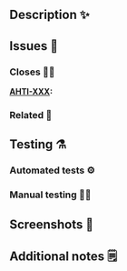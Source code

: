 ## Description :sparkles:

## Issues :bug:
### Closes :no_good_woman:
**[AHTI-XXX](https://helsinkisolutionoffice.atlassian.net/browse/AHTI-XXX):**

### Related :handshake:

## Testing :alembic:
### Automated tests :gear:️

### Manual testing :construction_worker_man:

## Screenshots :camera_flash:

## Additional notes :spiral_notepad:
